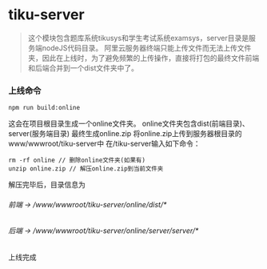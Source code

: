 #  tiku-server

> 这个模块包含题库系统tikusys和学生考试系统examsys，server目录是服务端nodeJS代码目录。
> 阿里云服务器终端只能上传文件而无法上传文件夹，因此在上线时，为了避免频繁的上传操作，直接将打包的最终文件前端和后端合并到一个dist文件夹中了。

### 上线命令
```
npm run build:online
```
这会在项目根目录生成一个online文件夹。
online文件夹包含dist(前端目录)、server(服务端目录)
最终生成online.zip
将online.zip上传到服务器根目录的www/wwwroot/tiku-server中
在/tiku-server输入如下命令：
```
rm -rf online // 删除online文件夹(如果有)
unzip online.zip // 解压online.zip到当前文件夹
```
解压完毕后，目录信息为
###### 前端 -> /www/wwwroot/tiku-server/online/dist/*
###### 后端 -> /www/wwwroot/tiku-server/online/server/server/*
上线完成
